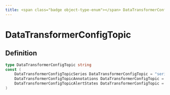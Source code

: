 ```yaml
---
title: <span class="badge object-type-enum"></span> DataTransformerConfigTopic
---
```

# <span class="badge object-type-enum"></span> DataTransformerConfigTopic

## Definition

```go
type DataTransformerConfigTopic string
const (
	DataTransformerConfigTopicSeries DataTransformerConfigTopic = "series"
	DataTransformerConfigTopicAnnotations DataTransformerConfigTopic = "annotations"
	DataTransformerConfigTopicAlertStates DataTransformerConfigTopic = "alertStates"
)

```
